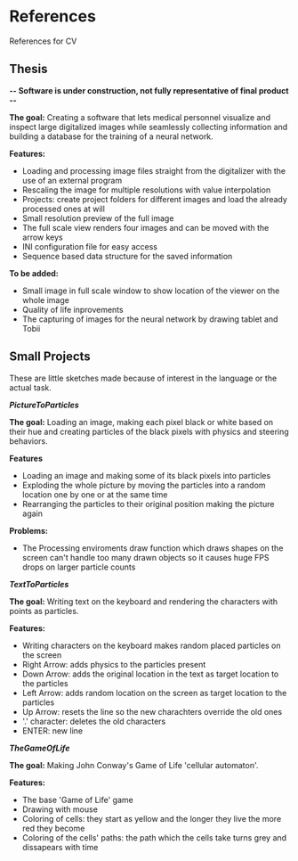 # References
References for CV

## Thesis
**-- Software is under construction, not fully representative of final product --**

**The goal:**
  Creating a software that lets medical personnel visualize and inspect large digitalized images while seamlessly collecting information     and building a database for the training of a neural network.
  
**Features:**
  - Loading and processing image files straight from the digitalizer with the use of an external program
  - Rescaling the image for multiple resolutions with value interpolation
  - Projects: create project folders for different images and load the already processed ones at will
  - Small resolution preview of the full image
  - The full scale view renders four images and can be moved with the arrow keys
  - INI configuration file for easy access
  - Sequence based data structure for the saved information
  
**To be added:**
  - Small image in full scale window to show location of the viewer on the whole image
  - Quality of life inprovements
  - The capturing of images for the neural network by drawing tablet and Tobii
  
## Small Projects

These are little sketches made because of interest in the language or the actual task.

**_PictureToParticles_**

  **The goal:**
      Loading an image, making each pixel black or white based on their hue and creating particles of the black pixels with physics and         steering behaviors.
      
  **Features**
   - Loading an image and making some of its black pixels into particles
   - Exploding the whole picture by moving the particles into a random location one by one or at the same time
   - Rearranging the particles to their original position making the picture again
      
  **Problems:**
   - The Processing enviroments draw function which draws shapes on the screen can't handle too many drawn objects so it causes huge       FPS drops on larger particle counts
      
**_TextToParticles_**

  **The goal:**
      Writing text on the keyboard and rendering the characters with points as particles.
      
  **Features:**
   - Writing characters on the keyboard makes random placed particles on the screen
   - Right Arrow: adds physics to the particles present
   - Down Arrow: adds the original location in the text as target location to the particles
   - Left Arrow: adds random location on the screen as target location to the particles
   - Up Arrow: resets the line so the new charachters override the old ones
   - '.' character: deletes the old characters
   - ENTER: new line
      
**_TheGameOfLife_**

  **The goal:**
      Making John Conway's Game of Life 'cellular automaton'.
      
  **Features:**
   - The base 'Game of Life' game
   - Drawing with mouse
   - Coloring of cells: they start as yellow and the longer they live the more red they become
   - Coloring of the cells' paths: the path which the cells take turns grey and dissapears with time
